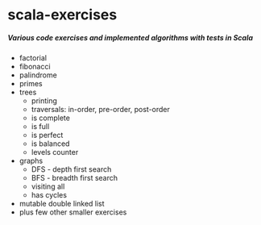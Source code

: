 scala-exercises
===============

##### Various code exercises and implemented algorithms with tests in Scala

* factorial
* fibonacci
* palindrome
* primes
* trees
    * printing
    * traversals: in-order, pre-order, post-order
    * is complete
    * is full
    * is perfect
    * is balanced
    * levels counter
* graphs
    * DFS - depth first search
    * BFS - breadth first search
    * visiting all
    * has cycles
* mutable double linked list
* plus few other smaller exercises

